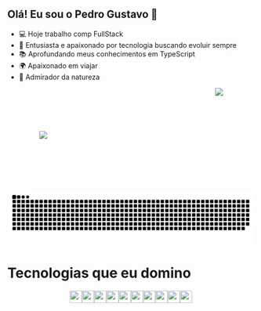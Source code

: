 ## Olá! Eu sou o Pedro Gustavo 👋

- 💻 Hoje trabalho comp FullStack
- 🚀 Entusiasta e apaixonado por tecnologia buscando evoluir sempre
- 📚 Aprofundando meus conhecimentos em TypeScript
- 🌍 Apaixonado em viajar
- 🌄 Admirador da natureza


<div style="display: flex; justify-content: space-around; align-items: center;">
  <picture style="width: 230px;">
    <source
      srcset="https://github-readme-stats.vercel.app/api?username=pedrogustavo98&show_icons=true&theme=dracula"
      media="(prefers-color-scheme: dark), (prefers-color-scheme: light), (prefers-color-scheme: no-preference)"
    />
    <img src="https://github-readme-stats.vercel.app/api?username=pedrogustavo98&show_icons=true&theme=dracula" />
  </picture>

  <img style="height:195px!important;" src="https://github-readme-stats.vercel.app/api/top-langs/?username=pedrogustavo98&layout=compact&theme=dracula" />
</div>

![snake](https://raw.githubusercontent.com/Platane/snk/output/github-contribution-grid-snake.svg)

# Tecnologias que eu domino

<div style="display: flex; justify-content: center; text-align: center;" >
  <img src="https://cdn.jsdelivr.net/gh/devicons/devicon/icons/php/php-original.svg" width="25" height="25" />
<img src="https://cdn.jsdelivr.net/gh/devicons/devicon/icons/ionic/ionic-original.svg" width="25" height="25" />
<img src="https://cdn.jsdelivr.net/gh/devicons/devicon/icons/angular/angular-original.svg" width="25" height="25" />
<img src="https://cdn.jsdelivr.net/gh/devicons/devicon/icons/javascript/javascript-original.svg" width="25" height="25" />
<img src="https://cdn.jsdelivr.net/gh/devicons/devicon/icons/typescript/typescript-original.svg" width="25" height="25" />
<img src="https://cdn.jsdelivr.net/gh/devicons/devicon/icons/bootstrap/bootstrap-plain.svg" width="25" height="25" />
<img src="https://cdn.jsdelivr.net/gh/devicons/devicon/icons/css3/css3-original.svg" width="25" height="25" />
<img src="https://cdn.jsdelivr.net/gh/devicons/devicon/icons/sass/sass-original.svg" width="25" height="25" />
<img src="https://cdn.jsdelivr.net/gh/devicons/devicon/icons/firebase/firebase-plain.svg" width="25" height="25" />
<img src="https://cdn.jsdelivr.net/gh/devicons/devicon/icons/mysql/mysql-original.svg" width="25" height="25" />
</div>






